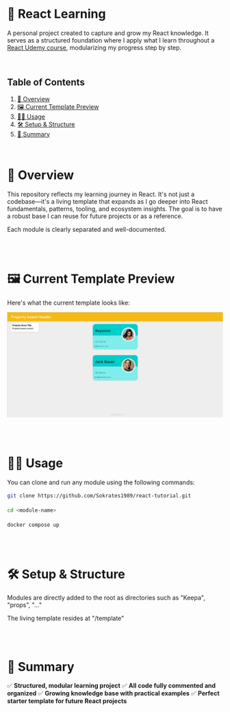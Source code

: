 # 🚀 React Learning

A personal project created to capture and grow my React knowledge. It serves as a structured foundation where I apply what I learn throughout a [React Udemy course](https://www.udemy.com/course/the-complete-web-development-bootcamp/learn/lecture/17039094#overview), modularizing my progress step by step.

<br>

## Table of Contents

1. [📖 Overview](#-overview)
2. [🖼️ Current Template Preview](#-current-template-preview)
3. [🧑‍💻 Usage](#-usage)
4. [🛠️ Setup & Structure](#-setup--structure)
8. [🚀 Summary](#-summary)

<br>

# 📖 Overview

This repository reflects my learning journey in React. It's not just a codebase—it's a living template that expands as I go deeper into React fundamentals, patterns, tooling, and ecosystem insights. The goal is to have a robust base I can reuse for future projects or as a reference.

Each module is clearly separated and well-documented.

<br><br>

# 🖼️ Current Template Preview

Here's what the current template looks like:

![React Template Screenshot](template.png)

<br><br>

# 🧑‍💻 Usage

You can clone and run any module using the following commands:

```bash
git clone https://github.com/Sokrates1989/react-tutorial.git

cd <module-name>

docker compose up
```


<br><br>

# 🛠️ Setup & Structure

Modules are directly added to the root as directories such as "Keepa", "props", "..."

The living template resides at "/template"

<br><br>


# 🚀 Summary

✅ **Structured, modular learning project**
✅ **All code fully commented and organized**
✅ **Growing knowledge base with practical examples**
✅ **Perfect starter template for future React projects**

